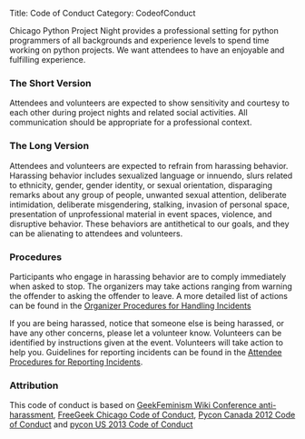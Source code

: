 Title: Code of Conduct
Category: CodeofConduct


Chicago Python Project Night provides a professional setting for python
programmers of all backgrounds and experience levels to spend time working on
python projects. We want attendees to have an enjoyable and fulfilling
experience.


### The Short Version

Attendees and volunteers are expected to show sensitivity and courtesy to each
other during project nights and related social activities. All communication
should be appropriate for a professional context.

### The Long Version 

Attendees and volunteers are expected to refrain from harassing behavior. Harassing
behavior includes sexualized language or innuendo, slurs related to ethnicity,
gender, gender identity, or sexual orientation, disparaging remarks about any group of people,
unwanted sexual attention, deliberate intimidation, deliberate misgendering,
stalking, invasion of personal space, presentation of unprofessional material in event spaces,
violence, and disruptive behavior. These behaviors are antithetical to our goals,
and they can be alienating to attendees and volunteers.

### Procedures

Participants who engage in harassing behavior are to comply immediately when
asked to stop. The organizers may take actions ranging from warning the
offender to asking the offender to leave. A more detailed list of actions can
be found in the [Organizer Procedures for Handling Incidents]({filename}./code_staff.md)

If you are being harassed, notice that someone else is being harassed, or have
any other concerns, please let a volunteer know. Volunteers can be identified
by instructions given at the event. Volunteers will take action to help you.
Guidelines for reporting incidents can be found in the [Attendee Procedures for
Reporting Incidents]({filename}./code_attend.md).


### Attribution

This code of conduct is based on [GeekFeminism Wiki Conference anti-harassment](http://geekfeminism.wikia.com/wiki/Conference_anti-harassment), [FreeGeek Chicago Code of Conduct](http://codex.freegeekchicago.org/wiki/Policies/CodeOfConduct), [Pycon Canada 2012 Code of Conduct](http://2012.pycon.ca/conduct) and [pycon US 2013 Code of Conduct](http://us.pycon.org/2013/about/code-of-conduct/)
